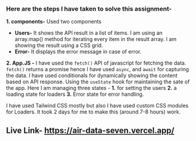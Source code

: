 ### Here are the steps I have taken to solve this assignment-

 **1. components-** Used two components
 * **Users-**  It shows the API result in a list of items. I am using an array.map() method for iterating every item in the result array. I am showing the result using a CSS grid.
 * **Error-** It displays the error message in case of error. 
 
 **2. App.JS -** I have used the `fetch()` API of javascript for fetching the data. `fetch()` returns a promise hence I have used `async`, and `await` for capturing the data. I have used conditionals for dynamically showing the content based on API response. Using the `useState` hook for maintaining the sate of the app. Here I am managing three states -
 **1.** for setting the users 
 **2.** a loading state for loaders 
 **3.** Error state for error handling.
 
I have used Tailwind CSS mostly but also I have used custom CSS modules for Loaders. It took 2 days for me to make this (around 7-8 hours) work.

## Live Link- https://air-data-seven.vercel.app/
